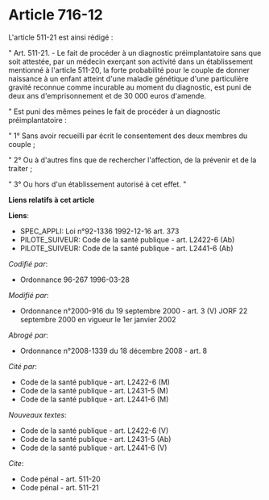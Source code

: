 # Article 716-12

L'article 511-21 est ainsi rédigé :

" Art. 511-21. - Le fait de procéder à un diagnostic préimplantatoire sans que soit attestée, par un médecin exerçant son
activité dans un établissement mentionné à l'article 511-20, la forte probabilité pour le couple de donner naissance à un
enfant atteint d'une maladie génétique d'une particulière gravité reconnue comme incurable au moment du diagnostic, est puni
de deux ans d'emprisonnement et de 30 000 euros d'amende.

" Est puni des mêmes peines le fait de procéder à un diagnostic préimplantatoire :

" 1° Sans avoir recueilli par écrit le consentement des deux membres du couple ;

" 2° Ou à d'autres fins que de rechercher l'affection, de la prévenir et de la traiter ;

" 3° Ou hors d'un établissement autorisé à cet effet. "

**Liens relatifs à cet article**

**Liens**:

  - SPEC_APPLI: Loi n°92-1336 1992-12-16 art. 373
  - PILOTE_SUIVEUR: Code de la santé publique - art. L2422-6 (Ab)
  - PILOTE_SUIVEUR: Code de la santé publique - art. L2441-6 (Ab)

_Codifié par_:

  - Ordonnance 96-267 1996-03-28

_Modifié par_:

  - Ordonnance n°2000-916 du 19 septembre 2000 - art. 3 (V) JORF 22 septembre 2000 en vigueur le 1er janvier 2002

_Abrogé par_:

  - Ordonnance n°2008-1339 du 18 décembre 2008 - art. 8

_Cité par_:

  - Code de la santé publique - art. L2422-6 (M)
  - Code de la santé publique - art. L2431-5 (M)
  - Code de la santé publique - art. L2441-6 (M)

_Nouveaux textes_:

  - Code de la santé publique - art. L2422-6 (V)
  - Code de la santé publique - art. L2431-5 (Ab)
  - Code de la santé publique - art. L2441-6 (V)

_Cite_:

  - Code pénal - art. 511-20
  - Code pénal - art. 511-21
